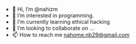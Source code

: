- 👋 Hi, I’m @nahizm
- 👀 I’m interested in programming.
- 🌱 I’m currently learning ethical hacking
- 💞️ I’m looking to collaborate on ...
- 📫 How to reach me nahome.nb29@gmail.com

<!---
nahizm/nahizm is a ✨ special ✨ repository because its `README.md` (this file) appears on your GitHub profile.
You can click the Preview link to take a look at your changes.
--->
